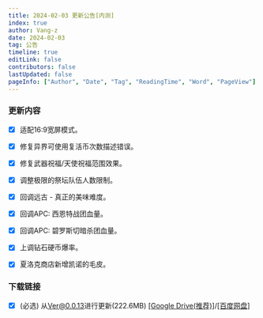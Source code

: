```yaml
---
title: 2024-02-03 更新公告[内测]
index: true
author: Vang-z
date: 2024-02-03
tag: 公告
timeline: true
editLink: false
contributors: false
lastUpdated: false
pageInfo: ["Author", "Date", "Tag", "ReadingTime", "Word", "PageView"]
---
```


### 更新内容
- [x] 适配<a>16:9</a>宽屏模式。
- [x] 修复<a>异界可使用复活币次数</a>描述错误。
- [x] 修复<a>武器祝福/天使祝福</a>范围效果。
- [x] 调整<a>极限的祭坛</a>队伍人数限制。
- [x] 回调<a>远古 - 真正的美味</a>难度。
- [x] 回调<a>APC: 西恩特战团</a>血量。
- [x] 回调<a>APC: 碧罗斯切暗杀团</a>血量。
- [x] 上调<a>钻石硬币</a>爆率。
- [x] 夏洛克商店新增<a>凯诺的毛皮</a>。


### 下载链接
- [x] <a>(必选)</a> 从<a>Ver@0.0.13</a>进行更新(222.6MB) [[Google Drive(推荐)]](https://drive.google.com/file/d/1BltqVvaDX703sEtYTMCWMLzchBbEs9SV/view)/[[百度网盘]](https://pan.baidu.com/s/15b_9IZQBsEpn4ZS12xqCFg?pwd=ejyp)
